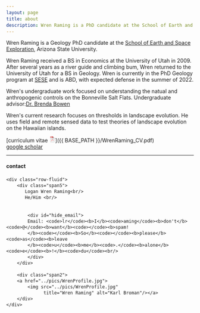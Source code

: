 ```yaml
---
layout: page
title: about
description: Wren Raming is a PhD candidate at the School of Earth and Space Exploration, Arizona State University
---
```


Wren Raming is a Geology PhD candidate at the [School of Earth and Space Exploration](https://sese.asu.edu/), Arizona State University.

Wren Raming received a BS in Economics at the University of Utah in 2009. After several years as a river guide and climbing bum, Wren returned to the University of Utah for a BS in Geology. Wren is currently in the PhD Geology program at [SESE](https://sese.asu.edu/) and is ABD, with expected defense in the summer of 2022.

Wren's undergraduate work focused on understanding the natual and anthropogenic controls on the Bonneville Salt Flats. Undergraduate advisor:[Dr. Brenda Bowen](https://environment.utah.edu/brenda-bowen/)

Wren's current research focuses on thresholds in landscape evolution. He uses field and remote sensed data to test theories of landscape evolution on the Hawaiian islands.


[curriculum vitae ![CV as pdf](icons16/pdf-icon.png)]({{ BASE_PATH }}/WrenRaming_CV.pdf)<br/>
[google scholar](https://scholar.google.com/citations?hl=en&user=xRp1QZUAAAAJ&view_op=list_works&gmla=AJsN-F60tksYsM0dW6xlqFWXDx1V4isAotetpqbWRTRxISk2MRtUAiQJlghn06hTYNNQvVpcB_zrGdLv58YKveWsfl7psjUiR-1jaRkvTvGk7_XZt2AVU6KphNAu_NkTBFBJlsPUQks_UF8-t1d_L21kd0fppwHOS-ZQinStUkDFFnmyv1-rUKkGPPn3IkF32gDopvX3ic9B&sciund=127128239743950041)<br/>



---

<div class="container">
<h4><a name="contact"></a>contact</h4>

    <div class="row-fluid">
        <div class="span5">
           Logan Wren Raming<br/>
           He/Him <br/>
        

            <div id="hide_email">
            Email: <code>lr</code><b>I</b><code>aming</code><b>don't</b><code>@</code><b>want</b><code></code><b>spam!
            </b><code></code><b>So</b><code></code><b>please</b><code>as</code><b>leave
            </b><code>u</code><b>me</b><code>.</code><b>alone</b><code>e</code><b>!</b><code>du</code><br/>
            </div>
        </div>

        <div class="span2">
        <a href="../pics/WrenProfile.jpg">
            <img src="../pics/WrenProfile.jpg"
                  title="Wren Raming" alt="Karl Broman"/></a>
        </div>
    </div>
</div>

